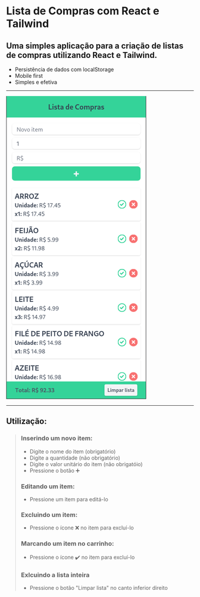 # Lista de Compras com React e Tailwind

## Uma simples aplicação para a criação de listas de compras utilizando React e Tailwind.



- Persistência de dados com localStorage
- Mobile first
- Simples e efetiva

---

![Screen](public/assets/images/misc/app-screen.png)

---

## Utilização:
>
> ### Inserindo um novo item:
> - Digite o nome do item (obrigatório)
> - Digite a quantidade (não obrigatório)
> - Digite o valor unitário do item (não obrigatóio)
> - Pressione o botão :heavy_plus_sign:
> ### Editando um item:
> - Pressione um item para editá-lo
> ### Excluindo um item:
> - Pressione o ícone :x: no item para excluí-lo
> ### Marcando um item no carrinho:
> - Pressione o ícone :heavy_check_mark: no item para excluí-lo
> ### Exlcuindo a lista inteira
> - Pressione o botão "Limpar lista" no canto inferior direito
